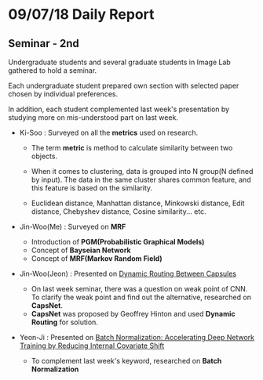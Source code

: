 # 09/07/18 Daily Report

## Seminar - 2nd

Undergraduate students and several graduate students in Image Lab gathered to hold a seminar.

Each undergraduate student prepared own section with selected paper chosen by individual preferences.

In addition, each student complemented last week's presentation by studying more on mis-understood part on last week. 


* Ki-Soo : Surveyed on all the **metrics** used on research. 
  - The term **metric** is method to calculate similarity between two objects.

  - When it comes to clustering, data is grouped into N group(N defined by input). The data in the same cluster shares common feature, and this feature is based on the similarity.

  - Euclidean distance, Manhattan distance, Minkowski distance, Edit distance, Chebyshev distance, Cosine similarity... etc.


* Jin-Woo(Me) : Surveyed on **MRF**
  - Introduction of **PGM(Probabilistic Graphical Models)**
  - Concept of **Bayseian Network**
  - Concept of **MRF(Markov Random Field)**
  
  
* Jin-Woo(Jeon) : Presented on [Dynamic Routing Between Capsules](https://arxiv.org/pdf/1710.09829.pdf)
  - On last week seminar, there was a question on weak point of CNN. To clarify the weak point and find out the alternative, researched on **CapsNet**.
  - **CapsNet** was proposed by Geoffrey Hinton and used **Dynamic Routing** for solution.  


* Yeon-Ji : Presented on [Batch Normalization: Accelerating Deep Network Training by Reducing Internal Covariate Shift](https://arxiv.org/abs/1502.03167)
  - To complement last week's keyword, researched on **Batch Normalization**
